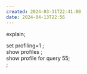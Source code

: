 ```yaml
---
created: 2024-03-31T22:41:00
date: 2024-04-13T22:56
---
```

explain;

set profiling=1 ;  
show profiles ;  
show profile for query 55;  
;